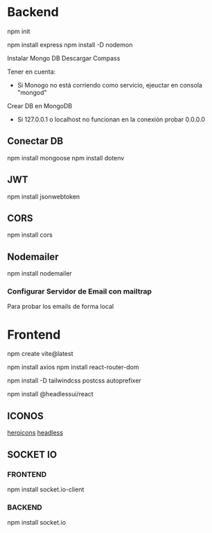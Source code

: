 # Backend

npm init

npm install express
npm install -D nodemon

Instalar Mongo DB
Descargar Compass

Tener en cuenta:
- Si Monogo no está corriendo como servicio, ejeuctar en consola "mongod"

Crear DB en MongoDB
- Si 127.0.0.1 o localhost no funcionan en la conexión probar 0.0.0.0

## Conectar DB

npm install mongoose
npm install dotenv

## JWT

npm install jsonwebtoken

## CORS

npm install cors

## Nodemailer

npm install nodemailer

### Configurar Servidor de Email con mailtrap

Para probar los emails de forma local

# Frontend

npm create vite@latest

npm install axios
npm install react-router-dom

npm install -D tailwindcss postcss autoprefixer

npm install @headlessui/react

## ICONOS

[heroicons](https://heroicons.com/)
[headless](https://headlessui.com/)

## SOCKET IO

### FRONTEND

npm install socket.io-client

### BACKEND

npm install socket.io
